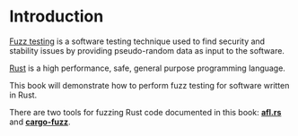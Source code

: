 # Introduction

[Fuzz testing][] is a software testing technique used to find security and stability issues by providing pseudo-random data as input to the software.

[Rust][] is a high performance, safe, general purpose programming language.

This book will demonstrate how to perform fuzz testing for software written in Rust.

There are two tools for fuzzing Rust code documented in this book: **[afl.rs]** and **[cargo-fuzz]**.

[Fuzz testing]: https://en.wikipedia.org/wiki/Fuzz_testing
[Rust]: https://www.rust-lang.org/
[cargo-fuzz]: cargo-fuzz.html
[afl.rs]: afl.html

